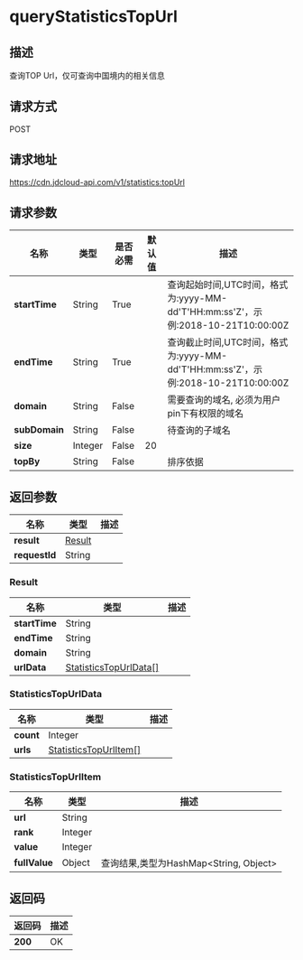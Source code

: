 # queryStatisticsTopUrl


## 描述
查询TOP Url，仅可查询中国境内的相关信息

## 请求方式
POST

## 请求地址
https://cdn.jdcloud-api.com/v1/statistics:topUrl


## 请求参数
|名称|类型|是否必需|默认值|描述|
|---|---|---|---|---|
|**startTime**|String|True| |查询起始时间,UTC时间，格式为:yyyy-MM-dd'T'HH:mm:ss'Z'，示例:2018-10-21T10:00:00Z|
|**endTime**|String|True| |查询截止时间,UTC时间，格式为:yyyy-MM-dd'T'HH:mm:ss'Z'，示例:2018-10-21T10:00:00Z|
|**domain**|String|False| |需要查询的域名, 必须为用户pin下有权限的域名|
|**subDomain**|String|False| |待查询的子域名|
|**size**|Integer|False|20| |
|**topBy**|String|False| |排序依据|


## 返回参数
|名称|类型|描述|
|---|---|---|
|**result**|[Result](querystatisticstopurl#result)| |
|**requestId**|String| |

### <div id="result">Result</div>
|名称|类型|描述|
|---|---|---|
|**startTime**|String| |
|**endTime**|String| |
|**domain**|String| |
|**urlData**|[StatisticsTopUrlData[]](querystatisticstopurl#statisticstopurldata)| |
### <div id="statisticstopurldata">StatisticsTopUrlData</div>
|名称|类型|描述|
|---|---|---|
|**count**|Integer| |
|**urls**|[StatisticsTopUrlItem[]](querystatisticstopurl#statisticstopurlitem)| |
### <div id="statisticstopurlitem">StatisticsTopUrlItem</div>
|名称|类型|描述|
|---|---|---|
|**url**|String| |
|**rank**|Integer| |
|**value**|Integer| |
|**fullValue**|Object|查询结果,类型为HashMap<String, Object>|

## 返回码
|返回码|描述|
|---|---|
|**200**|OK|

